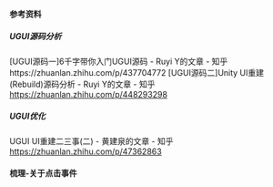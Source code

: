 #### 参考资料
##### UGUI源码分析
[UGUI源码一]6千字带你入门UGUI源码 - Ruyi Y的文章 - 知乎https://zhuanlan.zhihu.com/p/437704772
[UGUI源码二]Unity UI重建(Rebuild)源码分析 - Ruyi Y的文章 - 知乎 https://zhuanlan.zhihu.com/p/448293298
##### UGUI优化
UGUI UI重建二三事(二) - 黄建泉的文章 - 知乎 https://zhuanlan.zhihu.com/p/47362863



#### 梳理-关于点击事件

